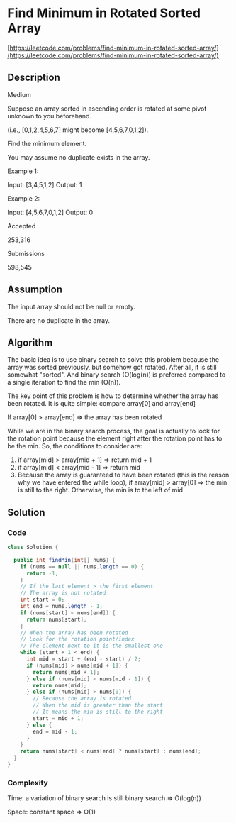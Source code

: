 <!----- Conversion time: 0.89 seconds.


Using this Markdown file:

1. Cut and paste this output into your source file.
2. See the notes and action items below regarding this conversion run.
3. Check the rendered output (headings, lists, code blocks, tables) for proper
   formatting and use a linkchecker before you publish this page.

Conversion notes:

* Docs to Markdown version 1.0β14
* Mon Feb 04 2019 04:49:06 GMT-0800 (PST)
* Source doc: https://docs.google.com/open?id=1q5HRcB9h_NcZtvsvfxkCHqO4PXUJbRz0ysr5OIBISr8
----->

# Find Minimum in Rotated Sorted Array

[https://leetcode.com/problems/find-minimum-in-rotated-sorted-array/](https://leetcode.com/problems/find-minimum-in-rotated-sorted-array/)

## Description

Medium

Suppose an array sorted in ascending order is rotated at some pivot unknown to you beforehand.

(i.e., \[0,1,2,4,5,6,7] might become \[4,5,6,7,0,1,2]).

Find the minimum element.

You may assume no duplicate exists in the array.

Example 1:

Input: \[3,4,5,1,2]
Output: 1

Example 2:

Input: \[4,5,6,7,0,1,2]
Output: 0

Accepted

253,316

Submissions

598,545

## Assumption

The input array should not be null or empty.

There are no duplicate in the array.

## Algorithm

The basic idea is to use binary search to solve this problem because the array was sorted previously, but somehow got rotated. After all, it is still somewhat "sorted". And binary search (O(log(n)) is preferred compared to a single iteration to find the min (O(n)).

The key point of this problem is how to determine whether the array has been rotated. It is quite simple: compare array\[0] and array\[end]

If array\[0] > array\[end] ⇒ the array has been rotated

While we are in the binary search process, the goal is actually to look for the rotation point because the element right after the rotation point has to be the min. So, the conditions to consider are:

1.  if array\[mid] > array\[mid + 1] ⇒ return mid + 1
1.  if array\[mid] < array\[mid - 1] ⇒ return mid
1.  Because the array is guaranteed to have been rotated (this is the reason why we have entered the while loop), if array\[mid] > array\[0] ⇒ the min is still to the right. Otherwise, the min is to the left of mid

## Solution

### Code

```java
class Solution {

  public int findMin(int[] nums) {
    if (nums == null || nums.length == 0) {
      return -1;
    }
    // If the last element > the first element
    // The array is not rotated
    int start = 0;
    int end = nums.length - 1;
    if (nums[start] < nums[end]) {
      return nums[start];
    }
    // When the array has been rotated
    // Look for the rotation point/index
    // The element next to it is the smallest one
    while (start + 1 < end) {
      int mid = start + (end - start) / 2;
      if (nums[mid] > nums[mid + 1]) {
        return nums[mid + 1];
      } else if (nums[mid] < nums[mid - 1]) {
        return nums[mid];
      } else if (nums[mid] > nums[0]) {
        // Because the array is rotated
        // When the mid is greater than the start
        // It means the min is still to the right
        start = mid + 1;
      } else {
        end = mid - 1;
      }
    }
    return nums[start] < nums[end] ? nums[start] : nums[end];
  }
}
```

### Complexity

Time: a variation of binary search is still binary search ⇒ O(log(n))

Space: constant space ⇒ O(1)

<!-- Docs to Markdown version 1.0β14 -->
